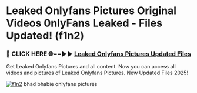 # Leaked Onlyfans Pictures Original Videos 0nlyFans Leaked - Files Updated! (f1n2)

<h3>🔴 CLICK HERE 🌐==►► <a href="https://tinyurl.com/2wckxsce" rel="nofollow">Leaked Onlyfans Pictures Updated Files</a></h3>

Get Leaked Onlyfans Pictures and all content. Now you can access all videos and pictures of Leaked Onlyfans Pictures. New Updated Files 2025!

[![f1n2](https://i.imgur.com/AFduVYN.gif)](https://tinyurl.com/2wckxsce)
bhad bhabie onlyfans pictures